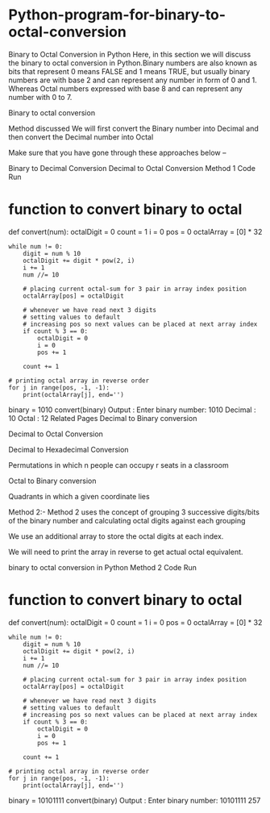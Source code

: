 # Python-program-for-binary-to-octal-conversion

Binary to Octal Conversion in Python
Here, in this section we will discuss the binary to octal conversion in Python.Binary numbers are also known as bits that represent 0 means FALSE and 1 means TRUE, but usually binary numbers are with base 2 and can represent any number in form of 0 and 1. Whereas Octal numbers expressed with base 8 and can represent any number with 0 to 7.

Binary to octal conversion

Method discussed
We will first convert the Binary number into Decimal and then convert the Decimal number into Octal

Make sure that you have gone through these approaches below –

Binary to Decimal Conversion
Decimal to Octal Conversion
Method 1 Code
Run
# function to convert binary to octal
def convert(num):
    octalDigit = 0
    count = 1
    i = 0
    pos = 0
    octalArray = [0] * 32

    while num != 0:
        digit = num % 10
        octalDigit += digit * pow(2, i)
        i += 1
        num //= 10

        # placing current octal-sum for 3 pair in array index position
        octalArray[pos] = octalDigit

        # whenever we have read next 3 digits
        # setting values to default
        # increasing pos so next values can be placed at next array index
        if count % 3 == 0:
            octalDigit = 0
            i = 0
            pos += 1

        count += 1

    # printing octal array in reverse order
    for j in range(pos, -1, -1):
        print(octalArray[j], end='')


binary = 1010
convert(binary)
Output :
Enter binary number: 1010
Decimal : 10
Octal : 12
Related Pages
Decimal to Binary conversion

Decimal to Octal Conversion

Decimal to Hexadecimal Conversion

Permutations in which n people can occupy r seats in a classroom 

Octal to Binary conversion

Quadrants in which a given coordinate lies

Method 2:-
Method 2 uses the concept of grouping 3 successive digits/bits of the binary number and calculating octal digits against each grouping

We use an additional array to store the octal digits at each index.

We will need to print the array in reverse to get actual octal equivalent.

binary to octal conversion in Python
Method 2 Code
Run
# function to convert binary to octal
def convert(num):
    octalDigit = 0
    count = 1
    i = 0
    pos = 0
    octalArray = [0] * 32

    while num != 0:
        digit = num % 10
        octalDigit += digit * pow(2, i)
        i += 1
        num //= 10

        # placing current octal-sum for 3 pair in array index position
        octalArray[pos] = octalDigit

        # whenever we have read next 3 digits
        # setting values to default
        # increasing pos so next values can be placed at next array index
        if count % 3 == 0:
            octalDigit = 0
            i = 0
            pos += 1

        count += 1

    # printing octal array in reverse order
    for j in range(pos, -1, -1):
        print(octalArray[j], end='')


binary = 10101111
convert(binary)
Output :
Enter binary number: 10101111
257
